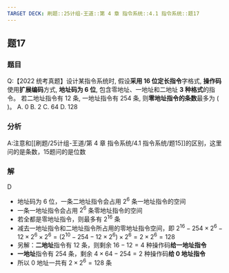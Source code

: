 ```yaml
---
TARGET DECK: 刷题::25计组-王道::第 4 章 指令系统::4.1 指令系统::题17
---
```

## 题17
### 题目
Q:【2022 统考真题】设计某指令系统时, 假设**采用 16 位定长指令**字格式, **操作码**使用**扩展编码**方式, **地址码为 6 位**, 包含零地址、一地址和二地址 **3 种格式**的指令。
若二地址指令有 12 条, 一地址指令有 254 条, 则**零地址指令的条数**最多为 ( )。
A. 0 
B. 2 
C. 64 
D. 128
### 分析
A:注意和[[刷题/25计组-王道/第 4 章 指令系统/4.1 指令系统/题15]]的区别，这里问的是条数，15题问的是位数
### 解
D
- 地址码为 6 位，一条二地址指令会占用 ${2}^{6}$ 条一地址指令的空间
- 一条一地址指令会占用 ${2}^{6}$ 条零地址指令的空间
- 若全都是零地址指令，则最多有 ${2}^{16}$ 条
- 减去一地址指令和二地址指令所占用的零地址指令空间，即 ${2}^{16} - {254} \times  {2}^{6} - {12} \times  {2}^{6} \times  {2}^{6} = \left( {{2}^{10} - {254} - {12} \times  {2}^{6}}\right)  \times  {2}^{6} = 2 \times  {2}^{6} = {128}$ 
- 另解：**二地址**指令有 12 条，则剩余 ${16} - {12} = 4$ 种操作码**给一地址指令**
- **一地址**指令有 254 条，剩余 $4 \times  {64} - {254} = 2$ 种操作码**给 0 地址指令**
- 所以 0 地址一共有 $2 \times  {2}^{6} = {128}$ 条
<!--ID: 1727368450732-->



